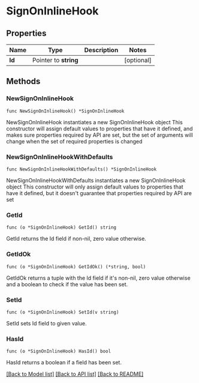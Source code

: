 # SignOnInlineHook

## Properties

Name | Type | Description | Notes
------------ | ------------- | ------------- | -------------
**Id** | Pointer to **string** |  | [optional] 

## Methods

### NewSignOnInlineHook

`func NewSignOnInlineHook() *SignOnInlineHook`

NewSignOnInlineHook instantiates a new SignOnInlineHook object
This constructor will assign default values to properties that have it defined,
and makes sure properties required by API are set, but the set of arguments
will change when the set of required properties is changed

### NewSignOnInlineHookWithDefaults

`func NewSignOnInlineHookWithDefaults() *SignOnInlineHook`

NewSignOnInlineHookWithDefaults instantiates a new SignOnInlineHook object
This constructor will only assign default values to properties that have it defined,
but it doesn't guarantee that properties required by API are set

### GetId

`func (o *SignOnInlineHook) GetId() string`

GetId returns the Id field if non-nil, zero value otherwise.

### GetIdOk

`func (o *SignOnInlineHook) GetIdOk() (*string, bool)`

GetIdOk returns a tuple with the Id field if it's non-nil, zero value otherwise
and a boolean to check if the value has been set.

### SetId

`func (o *SignOnInlineHook) SetId(v string)`

SetId sets Id field to given value.

### HasId

`func (o *SignOnInlineHook) HasId() bool`

HasId returns a boolean if a field has been set.


[[Back to Model list]](../README.md#documentation-for-models) [[Back to API list]](../README.md#documentation-for-api-endpoints) [[Back to README]](../README.md)


